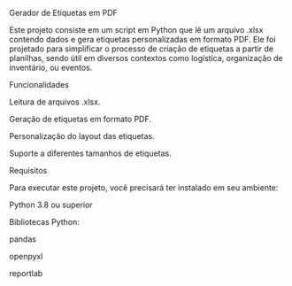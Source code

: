 Gerador de Etiquetas em PDF

Este projeto consiste em um script em Python que lê um arquivo .xlsx contendo dados e gera etiquetas personalizadas em formato PDF. Ele foi projetado para simplificar o processo de criação de etiquetas a partir de planilhas, sendo útil em diversos contextos como logística, organização de inventário, ou eventos.

Funcionalidades

Leitura de arquivos .xlsx.

Geração de etiquetas em formato PDF.

Personalização do layout das etiquetas.

Suporte a diferentes tamanhos de etiquetas.

Requisitos

Para executar este projeto, você precisará ter instalado em seu ambiente:

Python 3.8 ou superior

Bibliotecas Python:

pandas

openpyxl

reportlab
